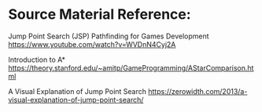 # Source Material Reference: 
Jump Point Search (JSP) Pathfinding for Games Development
https://www.youtube.com/watch?v=WVDnN4Cyj2A

Introduction to A*
https://theory.stanford.edu/~amitp/GameProgramming/AStarComparison.html

A Visual Explanation of Jump Point Search
https://zerowidth.com/2013/a-visual-explanation-of-jump-point-search/

